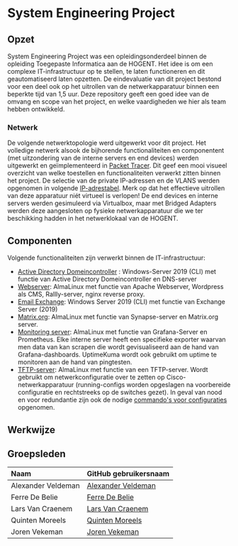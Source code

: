 # System Engineering Project

## Opzet

System Engineering Project was een opleidingsonderdeel binnen de opleiding Toegepaste Informatica aan de HOGENT. Het idee is om een complexe IT-infrastructuur op te stellen, te laten functioneren en dit geautomatiseerd laten opzetten. De eindevaluatie van dit project bestond voor een deel ook op het uitrollen van de netwerkapparatuur binnen een beperkte tijd van 1,5 uur. Deze repository geeft een goed idee van de omvang en scope van het project, en welke vaardigheden we hier als team hebben ontwikkeld.

### Netwerk
De volgende netwerktopologie werd uitgewerkt voor dit project. Het volledige netwerk alsook de bijhorende functionaliteiten en componentent (met uitzondering van de interne servers en end devices) werden uitgewerkt en geïmplementeerd in [Packet Tracer](/Netwerkconfiguratie/Netwerktopologie.pkt). Dit geef een mooi visueel overzicht van welke toestellen en functionaliteiten  verwerkt zitten binnen het project. De selectie van de private IP-adressen en de VLANS werden opgenomen in volgende [IP-adrestabel](/Netwerkconfiguratie/IP_Address_Table.xlsx). Merk op dat het effectieve uitrollen van deze apparatuur niét virtueel is verlopen! De end devices en interne servers werden gesimuleerd via Virtualbox, maar met Bridged Adapters werden deze aangesloten op fysieke netwerkapparatuur die we ter beschikking hadden in het netwerklokaal van de HOGENT. 





## Componenten

Volgende functionaliteiten zijn verwerkt binnen de IT-infrastructuur:
- [Active Directory Domeincontroller](/Windows%20Server%20-%20AD/) : Windows-Server 2019 (CLI) met functie van Active Directory Domeincontroller en DNS-server
- [Webserver](AlmaLinux%20-%20Webserver/): AlmaLinux met functie van Apache Webserver, Wordpress als CMS, Rallly-server, nginx reverse proxy.
- [Email Exchange](/Windows%20Server%20-%20Email/): Windows Server 2019 (CLI)  met functie van Exchange Server (2019)
- [Matrix.org](/AlmaLinux%20-%20Matrix.org/): AlmaLinux met functie van Synapse-server en Matrix.org server.
- [Monitoring server](/AlmaLinux%20-%20Monitoring/): AlmaLinux met functie van Grafana-Server en Prometheus. Elke interne server heeft een specifieke exporter waarvan men data van kan scrapen die wordt gevisualiseerd aan de hand van Grafana-dashboards. UptimeKuma wordt ook gebruikt om uptime te monitoren aan de hand van pingtesten.
- [TFTP-server](/AlmaLinux%20-%20TFTP/): AlmaLinux met functie van een TFTP-server. Wordt gebruikt om netwerkconfiguratie over te zetten op Cisco-netwerkapparatuur (running-configs worden opgeslagen na voorbereide configuratie en rechtstreeks op de switches gezet). In geval van nood en voor redundantie zijn ook de nodige [commando's voor configuraties](/Netwerkconfiguratie/network.md) opgenomen.



## Werkwijze

## Groepsleden

| Naam     | GitHub gebruikersnaam                   |
| :---     | :---                                    |
| Alexander Veldeman | [Alexander Veldeman](https://github.com/CrimsonCloak) |
| Ferre De Belie | [Ferre De Belie](https://github.com/Ferredb) |
| Lars Van Craenem | [Lars Van Craenem](https://github.com/LarsVC4) |
| Quinten Moreels | [Quinten Moreels](https://github.com/QuintenMoreels-HOGENT) |
| Joren Vekeman | [Joren Vekeman](https://github.com/jvekeman) |

